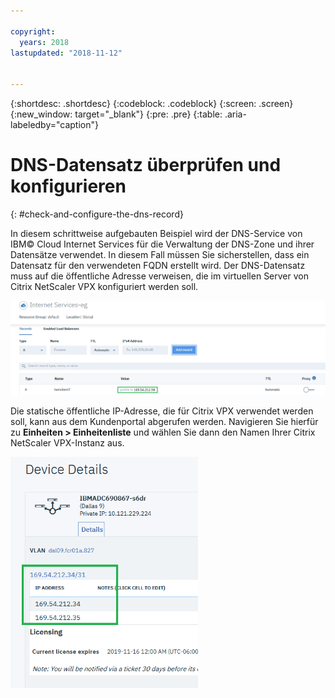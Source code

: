 ```yaml
---

copyright:
  years: 2018
lastupdated: "2018-11-12"


---
```


{:shortdesc: .shortdesc}
{:codeblock: .codeblock}
{:screen: .screen}
{:new_window: target="_blank"}
{:pre: .pre}
{:table: .aria-labeledby="caption"}

# DNS-Datensatz überprüfen und konfigurieren
{: #check-and-configure-the-dns-record}

In diesem schrittweise aufgebauten Beispiel wird der DNS-Service von IBM© Cloud Internet Services für die Verwaltung der DNS-Zone und ihrer Datensätze verwendet. In diesem Fall müssen Sie sicherstellen, dass ein Datensatz für den verwendeten FQDN erstellt wird. Der DNS-Datensatz muss auf die öffentliche Adresse verweisen, die im virtuellen Server von Citrix NetScaler VPX konfiguriert werden soll.

<img src="images/12-add-record.png" alt="Zeichnung" style="width: 700px;"/>

Die statische öffentliche IP-Adresse, die für Citrix VPX verwendet werden soll, kann aus dem Kundenportal abgerufen werden. Navigieren Sie hierfür zu **Einheiten > Einheitenliste** und wählen Sie dann den Namen Ihrer Citrix NetScaler VPX-Instanz aus.

<img src="images/13-check-ip.png" alt="Zeichnung" style="width: 300px;"/>
